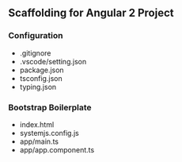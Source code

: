 ## Scaffolding for Angular 2 Project
### Configuration
- .gitignore
- .vscode/setting.json
- package.json
- tsconfig.json
- typing.json

### Bootstrap Boilerplate
- index.html
- systemjs.config.js
- app/main.ts
- app/app.component.ts